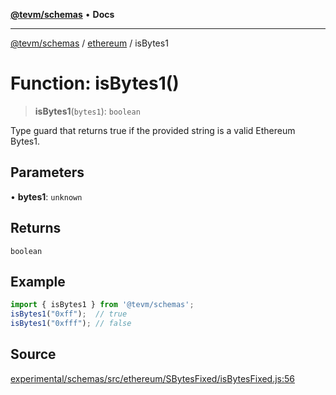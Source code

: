 [**@tevm/schemas**](../../README.md) • **Docs**

***

[@tevm/schemas](../../modules.md) / [ethereum](../README.md) / isBytes1

# Function: isBytes1()

> **isBytes1**(`bytes1`): `boolean`

Type guard that returns true if the provided string is a valid Ethereum Bytes1.

## Parameters

• **bytes1**: `unknown`

## Returns

`boolean`

## Example

```ts
import { isBytes1 } from '@tevm/schemas';
isBytes1("0xff");  // true
isBytes1("0xfff"); // false
````

## Source

[experimental/schemas/src/ethereum/SBytesFixed/isBytesFixed.js:56](https://github.com/evmts/tevm-monorepo/blob/main/experimental/schemas/src/ethereum/SBytesFixed/isBytesFixed.js#L56)

